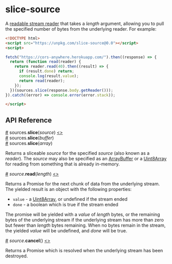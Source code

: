 # slice-source

A [readable stream reader](https://streams.spec.whatwg.org/#readable-stream-reader) that takes a *length* argument, allowing you to pull the specified number of bytes from the underlying reader. For example:

```html
<!DOCTYPE html>
<script src="https://unpkg.com/slice-source@0.0"></script>
<script>

fetch("https://cors-anywhere.herokuapp.com/").then((response) => {
  return (function read(reader) {
    return reader.read(40).then((result) => {
      if (result.done) return;
      console.log(result.value);
      return read(reader);
    });
  })(sources.slice(response.body.getReader()));
}).catch((error) => console.error(error.stack));

</script>
```

## API Reference

<a name="slice" href="#slice">#</a> sources.<b>slice</b>(<i>source</i>) [<>](https://github.com/mbostock/slice-source/blob/master/index.js#L4 "Source")
<br><a href="#slice">#</a> sources.<b>slice</b>(<i>buffer</i>)
<br><a href="#slice">#</a> sources.<b>slice</b>(<i>array</i>)

Returns a sliceable *source* for the specified *source* (also known as a *reader*). The *source* may also be specified as an [ArrayBuffer](https://developer.mozilla.org/en-US/docs/Web/JavaScript/Reference/Global_Objects/ArrayBuffer) or a [Uint8Array](https://developer.mozilla.org/en-US/docs/Web/JavaScript/Reference/Global_Objects/Uint8Array) for reading from something that is already in-memory.

<a name="source_read" href="#source_read">#</a> <i>source</i>.<b>read</b>(<i>length</i>) [<>](https://github.com/mbostock/slice-source/blob/master/slice.js#L10 "Source")

Returns a Promise for the next chunk of data from the underlying stream. The yielded result is an object with the following properties:

* `value` - a [Uint8Array](https://developer.mozilla.org/en-US/docs/Web/JavaScript/Reference/Global_Objects/Uint8Array), or undefined if the stream ended
* `done` - a boolean which is true if the stream ended

The promise will be yielded with a *value* of *length* bytes, or the remaining bytes of the underlying stream if the underlying stream has more than zero but fewer than *length* bytes remaining. When no bytes remain in the stream, the yielded *value* will be undefined, and *done* will be true.

<a name="source_cancel" href="#source_cancel">#</a> <i>source</i>.<b>cancel</b>() [<>](https://github.com/mbostock/slice-source/blob/master/slice.js#L34 "Source")

Returns a Promise which is resolved when the underlying stream has been destroyed.
